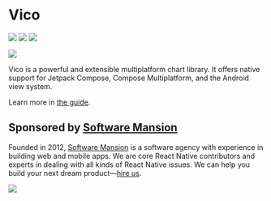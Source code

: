 # Vico

![](https://img.shields.io/maven-central/v/com.patrykandpatrick.vico/core)
![](https://img.shields.io/github/actions/workflow/status/patrykandpatrick/vico/build.yml?branch=master)
![](https://kotlin-version.aws.icerock.dev/kotlin-version?group=com.patrykandpatrick.vico&name=core)

![](https://patrykandpatrick.com/vico/images/cover.png)

Vico is a powerful and extensible multiplatform chart library. It offers native support for Jetpack
Compose, Compose Multiplatform, and the Android view system.

Learn more in [the guide](https://patrykandpatrick.com/vico/guide).

## Sponsored by [Software Mansion](https://swmansion.com)

Founded in 2012, [Software Mansion](https://swmansion.com) is a software agency with experience in
building web and mobile apps. We are core React Native contributors and experts in dealing with all
kinds of React Native issues. We can help you build your next dream
product—[hire us](https://swmansion.com/contact/projects?utm_source=vico&utm_medium=readme).

[![](https://logo.swmansion.com/logo?color=white&variant=desktop&width=152&tag=vico-github)](https://swmansion.com)
